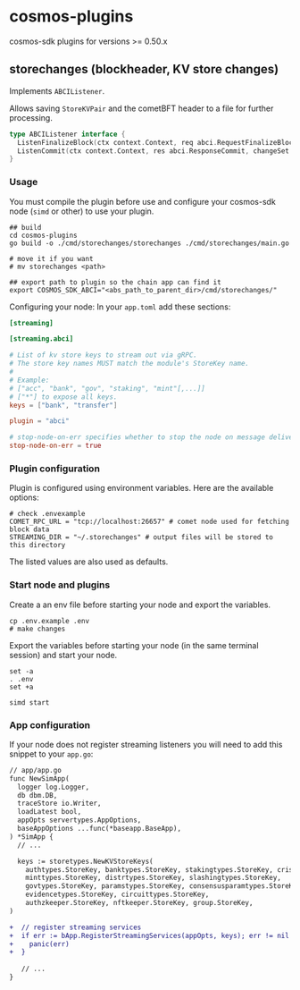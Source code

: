 # cosmos-plugins
cosmos-sdk plugins for versions >= 0.50.x

## storechanges (blockheader, KV store changes)

Implements `ABCIListener`.

Allows saving `StoreKVPair` and the cometBFT header to a file for further processing.
```go
type ABCIListener interface {
  ListenFinalizeBlock(ctx context.Context, req abci.RequestFinalizeBlock, res abci.ResponseFinalizeBlock) error
  ListenCommit(ctx context.Context, res abci.ResponseCommit, changeSet []*StoreKVPair) error
}
```

### Usage

You must compile the plugin before use and configure your cosmos-sdk node (`simd` or other) to use your plugin.

```shell
## build
cd cosmos-plugins
go build -o ./cmd/storechanges/storechanges ./cmd/storechanges/main.go

# move it if you want
# mv storechanges <path>

## export path to plugin so the chain app can find it
export COSMOS_SDK_ABCI="<abs_path_to_parent_dir>/cmd/storechanges/"
```

Configuring your node:
In your `app.toml` add these sections:
```toml
[streaming]

[streaming.abci]

# List of kv store keys to stream out via gRPC.
# The store key names MUST match the module's StoreKey name.
#
# Example:
# ["acc", "bank", "gov", "staking", "mint"[,...]]
# ["*"] to expose all keys.
keys = ["bank", "transfer"]

plugin = "abci"

# stop-node-on-err specifies whether to stop the node on message delivery error.
stop-node-on-err = true
```


### Plugin configuration

Plugin is configured using environment variables. Here are the available options:
```shell
# check .envexample
COMET_RPC_URL = "tcp://localhost:26657" # comet node used for fetching block data 
STREAMING_DIR = "~/.storechanges" # output files will be stored to this directory
```

The listed values are also used as defaults.

### Start node and plugins
Create a an env file before starting your node and export the variables.
```shell
cp .env.example .env
# make changes
```

Export the variables before starting your node (in the same terminal session) and start your node.
```shell
set -a
. .env
set +a

simd start
```

### App configuration

If your node does not register streaming listeners you will need to add this snippet to your `app.go`:
```diff
// app/app.go
func NewSimApp(
  logger log.Logger,
  db dbm.DB,
  traceStore io.Writer,
  loadLatest bool,
  appOpts servertypes.AppOptions,
  baseAppOptions ...func(*baseapp.BaseApp),
) *SimApp {
  // ...

  keys := storetypes.NewKVStoreKeys(
    authtypes.StoreKey, banktypes.StoreKey, stakingtypes.StoreKey, crisistypes.StoreKey,
    minttypes.StoreKey, distrtypes.StoreKey, slashingtypes.StoreKey,
    govtypes.StoreKey, paramstypes.StoreKey, consensusparamtypes.StoreKey, upgradetypes.StoreKey, feegrant.StoreKey,
    evidencetypes.StoreKey, circuittypes.StoreKey,
    authzkeeper.StoreKey, nftkeeper.StoreKey, group.StoreKey,
)

+  // register streaming services
+  if err := bApp.RegisterStreamingServices(appOpts, keys); err != nil {
+    panic(err)
+  }
    
   // ...
}
```
